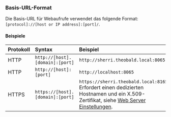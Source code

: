 
### Basis-URL-Format

Die Basis-URL für Webaufrufe verwendet das folgende Format: `[protocol]://[host or IP address]:[port]/`.

#### Beispiele

| Protokoll	  | Syntax	      | Beispiel       |
|:----------- | :------------ | :------------ | 
| HTTP	| `http://[host].[domain]:[port]` | `http://sherri.theobald.local:8065` | 
| HTTP	| `http://[host]:[port]` | 	`http://localhost:8065` | 
| HTTPS | `https://[host].[domain]:[port]` | `https://sherri.theobald.local:8165` <br>Erfordert einen dedizierten Hostnamen und ein X.509-Zertifikat, siehe [Web Server Einstellungen](../server/server_einstellungen#web-server). | 
